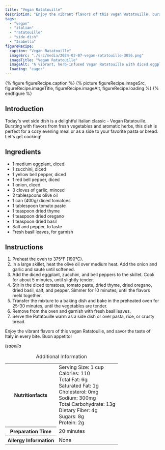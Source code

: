 ```yaml
---
title: "Vegan Ratatouille"
description: "Enjoy the vibrant flavors of this vegan Ratatouille, bursting with fresh vegetables and aromatic herbs. A delightful Italian classic that can be enjoyed as a side dish or a main course."
tags:
  - "vegan"
  - "italian"
  - "ratatouille"
  - "side-dish"
  - "Isabella"
figureRecipe: 
  caption: "Vegan Ratatouille"
  imageSrc: "./src/media/2024-02-07-vegan-ratatouille-3056.png"
  imageTitle: "Vegan Ratatouille"
  imageAlt: "A vibrant, herb-infused Vegan Ratatouille with diced eggplant, zucchini, bell peppers, and onions simmered in a rich tomato sauce and garnished with fresh basil leaves."
  loading: "eager"
---
```


{% figure figureRecipe.caption %}
{% picture figureRecipe.imageSrc, figureRecipe.imageTitle, figureRecipe.imageAlt, figureRecipe.loading %}
{% endfigure %}

## Introduction

Today's wet side dish is a delightful Italian classic - Vegan Ratatouille. Bursting with flavors from fresh vegetables and aromatic herbs, this dish is perfect for a cozy evening meal or as a side to your favorite pasta or bread. Let's get cooking!

## Ingredients

- 1 medium eggplant, diced
- 1 zucchini, diced
- 1 yellow bell pepper, diced
- 1 red bell pepper, diced
- 1 onion, diced
- 3 cloves of garlic, minced
- 2 tablespoons olive oil
- 1 can (400g) diced tomatoes
- 1 tablespoon tomato paste
- 1 teaspoon dried thyme
- 1 teaspoon dried oregano
- 1 teaspoon dried basil
- Salt and pepper, to taste
- Fresh basil leaves, for garnish

## Instructions

1. Preheat the oven to 375°F (190°C).
2. In a large skillet, heat the olive oil over medium heat. Add the onion and garlic and sauté until softened.
3. Add the diced eggplant, zucchini, and bell peppers to the skillet. Cook for about 5 minutes, until slightly tender.
4. Stir in the diced tomatoes, tomato paste, dried thyme, dried oregano, dried basil, salt, and pepper. Simmer for 10 minutes, until the flavors meld together.
5. Transfer the mixture to a baking dish and bake in the preheated oven for 25-30 minutes, until the vegetables are tender.
6. Remove from the oven and garnish with fresh basil leaves.
7. Serve the Ratatouille warm as a side dish or over pasta, rice, or crusty bread.

Enjoy the vibrant flavors of this vegan Ratatouille, and savor the taste of Italy in every bite. Buon appetito!

*Isabella*

<table><caption class='sr-only'>Additional Information</caption><tr><th>Nutritionfacts</th><td>Serving Size: 1 cup<br />
Calories: 110<br />
Total Fat: 6g<br />
Saturated Fat: 1g<br />
Cholesterol: 0mg<br />
Sodium: 300mg<br />
Total Carbohydrate: 13g<br />
Dietary Fiber: 4g<br />
Sugars: 8g<br />
Protein: 2g&nbsp;</td></tr><tr><th>Preparation Time</th><td>20 minutes&nbsp;</td></tr><tr><th>Allergy Information</th><td>None&nbsp;</td></tr></table>


